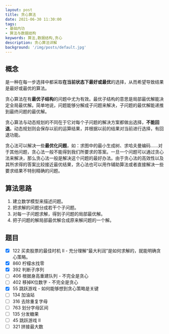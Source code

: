 ```yaml
---
layout: post
title: 贪心算法
date: 2021-06-30 11:30:00
tags:
- 基础内功
- 算法与数据结构
keywords: 算法,数据结构,贪心
description: 贪心算法详解
background: '/img/posts/default.jpg'
---
```


## 概念

是一种在每一步选择中都采取**在当前状态下最好或最优**的选择，从而希望导致结果是最好或最优的算法。

贪心算法在有**最优子结构**的问题中尤为有效。最优子结构的意思是局部最优解能决定全局最优解。简单地说，问题能够分解成子问题来解决，子问题的最优解能递推到最终问题的最优解。

贪心算法与动态规划的不同在于它对每个子问题的解决方案都做出选择，**不能回退**。动态规划则会保存以前的运算结果，并根据以前的结果对当前进行选择，有回退功能。

贪心法可以解决一些**最优化问题**，如：求图中的最小生成树、求哈夫曼编码……对于其他问题，贪心法一般不能得到我们所要求的答案。一旦一个问题可以通过贪心法来解决，那么贪心法一般是解决这个问题的最好办法。由于贪心法的高效性以及其所求得的答案比较接近最优结果，贪心法也可以用作辅助算法或者直接解决一些要求结果不特别精确的问题。

## 算法思路

1. 建立数学模型来描述问题。
2. 把求解的问题分成若干个子问题。
3. 对每一子问题求解，得到子问题的局部最优解。
4. 把子问题的解局部最优解合成原来解问题的一个解。

## 题目

- [x] 122	买卖股票的最佳时机 II - 充分理解“最大利润”是如何求解的，就能明确贪心策略。
- [x] 860	柠檬水找零  
- [x] 392	判断子序列  
- [ ] 406	根据身高重建队列 - 不完全是贪心
- [ ] 402	移掉K位数字 - 不完全是贪心
- [x] 55 跳跃游戏 - 如何能够想到贪心策略是关键  
- [ ] 134	加油站  
- [ ] 316	去除重复字母  
- [ ] 763	划分字母区间  
- [ ] 135	分发糖果  
- [ ] 45 跳跃游戏 II  
- [ ] 321	拼接最大数  
